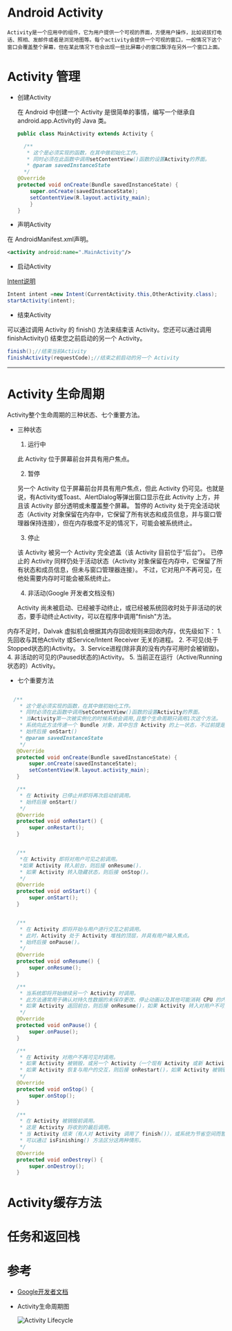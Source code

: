# Android Activity
  `Activity是一个应用中的组件，它为用户提供一个可视的界面，方便用户操作，比如说拔打电话、照相、发邮件或者是浏览地图等。每个activity会提供一个可视的窗口，一般情况下这个窗口会覆盖整个屏幕，但在某此情况下也会出现一些比屏幕小的窗口飘浮在另外一个窗口上面。`
# Activity 管理
  - 创建Activity

    在 Android 中创建一个 Activity 是很简单的事情，编写一个继承自 android.app.Activity的 Java 类。
    ```Java
    public class MainActivity extends Activity {

      /**
       * 这个是必须实现的函数，在其中做初始化工作。
       * 同时必须在此函数中调用setContentView()函数的设置Activity的界面。
       * @param savedInstanceState
      */
    @Override
    protected void onCreate(Bundle savedInstanceState) {
        super.onCreate(savedInstanceState);
        setContentView(R.layout.activity_main);
        }
    }
    ```
  - 声明Activity

  在 AndroidManifest.xml声明。
  ```xml
  <activity android:name=".MainActivity"/>
  ```
  - 启动Activity

  [Intent说明](/android/Intent.md)
  ```Java
  Intent intent =new Intent(CurrentActivity.this,OtherActivity.class);     
startActivity(intent);
  ```
  - 结束Activity

  可以通过调用 Activity 的 finish() 方法来结束该 Activity。您还可以通过调用 finishActivity() 结束您之前启动的另一个 Activity。
  ```java
  finish();//结束当前Activity
  finishActivity(requestCode);//结束之前启动的另一个 Activity
  ```

---

# Activity 生命周期

  Activity整个生命周期的三种状态、七个重要方法。

  - 三种状态
    1. 运行中

      此 Activity 位于屏幕前台并具有用户焦点。

    2. 暂停

      另一个 Activity 位于屏幕前台并具有用户焦点，但此 Activity 仍可见。也就是说，有Activity或Toast、AlertDialog等弹出窗口显示在此 Activity 上方，并且该 Activity 部分透明或未覆盖整个屏幕。 暂停的 Activity 处于完全活动状态（Activity 对象保留在内存中，它保留了所有状态和成员信息，并与窗口管理器保持连接），但在内存极度不足的情况下，可能会被系统终止。

    3. 停止

      该 Activity 被另一个 Activity 完全遮盖（该 Activity 目前位于“后台”）。 已停止的 Activity 同样仍处于活动状态（Activity 对象保留在内存中，它保留了所有状态和成员信息，但未与窗口管理器连接）。 不过，它对用户不再可见，在他处需要内存时可能会被系统终止。

    4. 非活动(Google 开发者文档没有)

      Activity 尚未被启动、已经被手动终止，或已经被系统回收时处于非活动的状态，要手动终止Activity，可以在程序中调用"finish"方法。

  内存不足时，Dalvak 虚拟机会根据其内存回收规则来回收内存，优先级如下：
    1.  先回收与其他Activity 或Service/Intent Receiver 无关的进程。
    2. 不可见(处于Stopped状态的)Activity。
    3. Service进程(除非真的没有内存可用时会被销毁)。
    4. 非活动的可见的(Paused状态的)Activity。
    5. 当前正在运行（Active/Running状态的）Activity。


  - 七个重要方法

```Java

  /**
    * 这个是必须实现的函数，在其中做初始化工作。
    * 同时必须在此函数中调用setContentView()函数的设置Activity的界面。
    * 当Activity第一次被实例化的时候系统会调用,且整个生命周期只调用1次这个方法。
    * 系统向此方法传递一个 Bundle 对象，其中包含 Activity 的上一状态，不过前提是捕获了该状态。
    * 始终后接 onStart()
    * @param savedInstanceState
    */
   @Override
   protected void onCreate(Bundle savedInstanceState) {
       super.onCreate(savedInstanceState);
       setContentView(R.layout.activity_main);
   }

   /**
    * 在 Activity 已停止并即将再次启动前调用。
    * 始终后接 onStart()
    */
   @Override
   protected void onRestart() {
       super.onRestart();
   }


   /**
    *在 Activity 即将对用户可见之前调用。
    *如果 Activity 转入前台，则后接 onResume().
    * 如果 Activity 转入隐藏状态，则后接 onStop()。
    */
   @Override
   protected void onStart() {
       super.onStart();
   }


   /**
    * 在 Activity 即将开始与用户进行交互之前调用。
    * 此时，Activity 处于 Activity 堆栈的顶层，并具有用户输入焦点。
    * 始终后接 onPause()。
    */
   @Override
   protected void onResume() {
       super.onResume();
   }

   /**
    * 当系统即将开始继续另一个 Activity 时调用。
    * 此方法通常用于确认对持久性数据的未保存更改、停止动画以及其他可能消耗 CPU 的内容，诸如此类。 它应该非常迅速地执行所需操作，因为它返回后，下一个 Activity 才能继续执行。
    * 如果 Activity 返回前台，则后接 onResume()，如果 Activity 转入对用户不可见状态，则后接 onStop()。
    */
   @Override
   protected void onPause() {
       super.onPause();
   }

   /**
    * 在 Activity 对用户不再可见时调用。
    * 如果 Activity 被销毁，或另一个 Activity（一个现有 Activity 或新 Activity）继续执行并将其覆盖，就可能发生这种情况。
    * 如果 Activity 恢复与用户的交互，则后接 onRestart()，如果 Activity 被销毁，则后接 onDestroy()。
    */
   @Override
   protected void onStop() {
       super.onStop();
   }

   /**
    * 在 Activity 被销毁前调用。
    * 这是 Activity 将收到的最后调用。
    * 当 Activity 结束（有人对 Activity 调用了 finish()），或系统为节省空间而暂时销毁该 Activity 实例时，可能会调用它。
    * 可以通过 isFinishing() 方法区分这两种情形。
    */
   @Override
   protected void onDestroy() {
       super.onDestroy();
   }

```


# Activity缓存方法


# 任务和返回栈

# 参考
  - [Google开发者文档](https://developer.android.com/guide/components/activities.html)

  - Activity生命周期图

    ![Activity Lifecycle](/img/activity_lifecycle.png)
